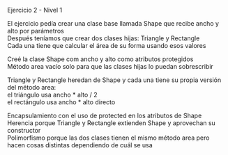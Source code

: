 Ejercicio 2 - Nivel 1

El ejercicio pedía crear una clase base llamada Shape que recibe ancho y alto por parámetros  
Después teníamos que crear dos clases hijas: Triangle y Rectangle  
Cada una tiene que calcular el área de su forma usando esos valores

Creé la clase Shape com ancho y alto como atributos protegidos  
Método area vacío solo para que las clases hijas lo puedan sobrescribir

Triangle y Rectangle heredan de Shape y cada una tiene su propia versión del método area:  
el triángulo usa ancho * alto / 2  
el rectángulo usa ancho * alto directo

Encapsulamiento con el uso de protected en los atributos de Shape  
Herencia porque Triangle y Rectangle extienden Shape y aprovechan su constructor  
Polimorfismo porque las dos clases tienen el mismo método area pero hacen cosas distintas dependiendo de cuál se usa